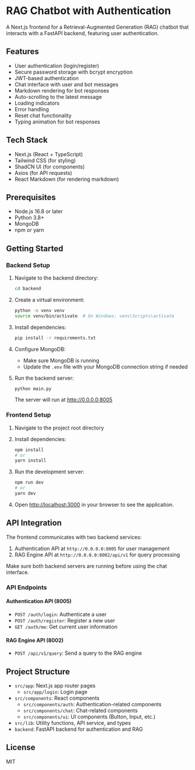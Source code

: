 # RAG Chatbot with Authentication

A Next.js frontend for a Retrieval-Augmented Generation (RAG) chatbot that interacts with a FastAPI backend, featuring user authentication.

## Features

- User authentication (login/register)
- Secure password storage with bcrypt encryption
- JWT-based authentication
- Chat interface with user and bot messages
- Markdown rendering for bot responses
- Auto-scrolling to the latest message
- Loading indicators
- Error handling
- Reset chat functionality
- Typing animation for bot responses

## Tech Stack

- Next.js (React + TypeScript)
- Tailwind CSS (for styling)
- ShadCN UI (for components)
- Axios (for API requests)
- React Markdown (for rendering markdown)

## Prerequisites

- Node.js 16.8 or later
- Python 3.8+
- MongoDB
- npm or yarn

## Getting Started

### Backend Setup

1. Navigate to the backend directory:
   ```bash
   cd backend
   ```

2. Create a virtual environment:
   ```bash
   python -m venv venv
   source venv/bin/activate  # On Windows: venv\Scripts\activate
   ```

3. Install dependencies:
   ```bash
   pip install -r requirements.txt
   ```

4. Configure MongoDB:
   - Make sure MongoDB is running
   - Update the `.env` file with your MongoDB connection string if needed

5. Run the backend server:
   ```bash
   python main.py
   ```
   The server will run at http://0.0.0.0:8005

### Frontend Setup

1. Navigate to the project root directory

2. Install dependencies:
   ```bash
   npm install
   # or
   yarn install
   ```

3. Run the development server:
   ```bash
   npm run dev
   # or
   yarn dev
   ```

4. Open [http://localhost:3000](http://localhost:3000) in your browser to see the application.

## API Integration

The frontend communicates with two backend services:

1. Authentication API at `http://0.0.0.0:8005` for user management
2. RAG Engine API at `http://0.0.0.0:8002/api/v1` for query processing

Make sure both backend servers are running before using the chat interface.

### API Endpoints

#### Authentication API (8005)
- `POST /auth/login`: Authenticate a user
- `POST /auth/register`: Register a new user
- `GET /auth/me`: Get current user information

#### RAG Engine API (8002)
- `POST /api/v1/query`: Send a query to the RAG engine

## Project Structure

- `src/app`: Next.js app router pages
  - `src/app/login`: Login page
- `src/components`: React components
  - `src/components/auth`: Authentication-related components
  - `src/components/chat`: Chat-related components
  - `src/components/ui`: UI components (Button, Input, etc.)
- `src/lib`: Utility functions, API service, and types
- `backend`: FastAPI backend for authentication and RAG

## License

MIT
